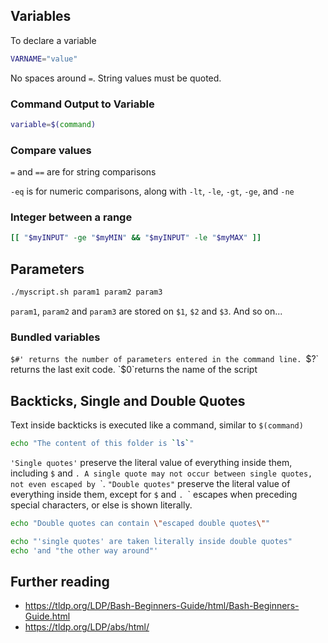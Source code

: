## Variables
To declare a variable
```bash
VARNAME="value"
```
No spaces around `=`. String values must be quoted.

### Command Output to Variable
```bash
variable=$(command)
```
### Compare values

`=` and `==` are for string comparisons

`-eq` is for numeric comparisons, along with `-lt`, `-le`, `-gt`, `-ge`, and `-ne`

### Integer between a range
```bash
[[ "$myINPUT" -ge "$myMIN" && "$myINPUT" -le "$myMAX" ]]
```
## Parameters
```bash
./myscript.sh param1 param2 param3 
```
`param1`, `param2` and `param3` are stored on `$1`, `$2` and `$3`. And so on...  

### Bundled variables
`$#' returns the number of parameters entered in the command line.
`$?` returns the last exit code.
`$0`returns the name of the script

## Backticks, Single and Double Quotes
Text inside backticks is executed like a command, similar to `$(command)`
```bash
echo "The content of this folder is `ls`"
```
`'Single quotes'` preserve the literal value of everything inside them, including `$` and `. A single quote may not occur between single quotes, not even escaped by `\`.
`"Double quotes"` preserve the literal value of everything inside them, except for `$` and `. `\` escapes when preceding special characters, or else is shown literally.
```bash
echo "Double quotes can contain \"escaped double quotes\""
```
```bash
echo "'single quotes' are taken literally inside double quotes"
echo 'and "the other way around"'
```
## Further reading
* https://tldp.org/LDP/Bash-Beginners-Guide/html/Bash-Beginners-Guide.html
* https://tldp.org/LDP/abs/html/
